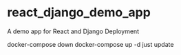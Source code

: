 # react_django_demo_app
A demo app for React and Django Deployment

docker-compose down
docker-compose up -d
 just update
